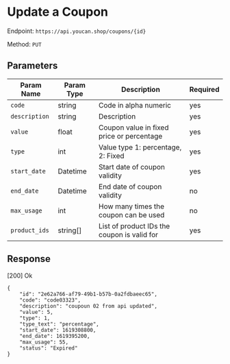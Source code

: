 # Update a Coupon

Endpoint: `https://api.youcan.shop/coupons/{id}` 

Method: `PUT`

## Parameters

| Param Name | Param Type | Description | Required |
| --- | --- | --- | --- |
| `code` | string | Code in alpha numeric | yes |
| `description` | string | Description | yes |
| `value` | float | Coupon value in fixed price or percentage | yes |
| `type` | int | Value type 1: percentage, 2: Fixed | yes |
| `start_date` | Datetime | Start date of coupon validity | yes |
| `end_date` | Datetime | End date of coupon validity | no |
| `max_usage` | int | How many times the coupon can be used | no |
| `product_ids` | string[] | List of product IDs the coupon is valid for | yes |

## Response

[200] Ok

```
{
    "id": "2e62a766-af79-49b1-b57b-0a2fdbaeec65",
    "code": "code03323",
    "description": "coupoun 02 from api updated",
    "value": 5,
    "type": 1,
    "type_text": "percentage",
    "start_date": 1619308800,
    "end_date": 1619395200,
    "max_usage": 55,
    "status": "Expired"
}
```
